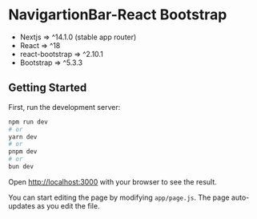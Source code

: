 # NavigartionBar-React Bootstrap
* Nextjs => ^14.1.0 (stable app router)
* React => ^18
* react-bootstrap => ^2.10.1
* Bootstrap => ^5.3.3

## Getting Started

First, run the development server:

```bash
npm run dev
# or
yarn dev
# or
pnpm dev
# or
bun dev
```

Open [http://localhost:3000](http://localhost:3000) with your browser to see the result.

You can start editing the page by modifying `app/page.js`. The page auto-updates as you edit the file.


